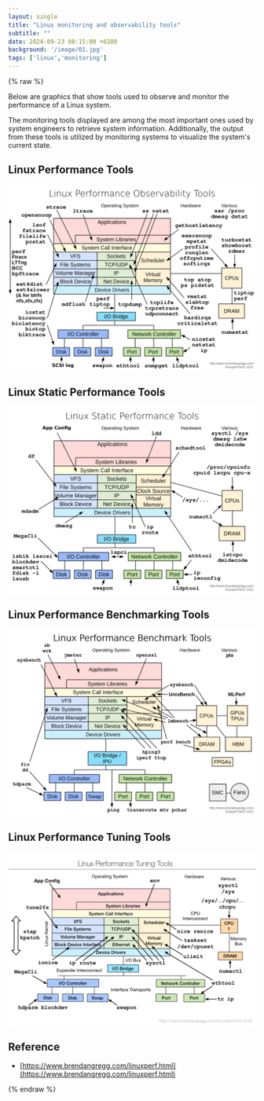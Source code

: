 ```yaml
---
layout: single
title: "Linux monitoring and observability tools"
subtitle: ""
date: 2024-09-23 08:15:00 +0100
background: '/image/01.jpg'
tags: ['linux','monitoring']
---
```


{% raw %}

Below are graphics that show tools used to observe and monitor the performance of a Linux system.

The monitoring tools displayed are among the most important ones used by system engineers to retrieve system information. Additionally, the output from these tools is utilized by monitoring systems to visualize the system's current state.

## Linux Performance Tools
![Image](images/../../images/linux-monitoring-tools/linux_observability_tools.png)

## Linux Static Performance Tools
![Image](images/../../images/linux-monitoring-tools/linux_static_tools.png)


## Linux Performance Benchmarking Tools
![Image](images/../../images/linux-monitoring-tools/linux_benchmarking_tools.png)


## Linux Performance Tuning Tools
![Image](images/../../images/linux-monitoring-tools/linux_tuning_tools.png)



## Reference
- [https://www.brendangregg.com/linuxperf.html](https://www.brendangregg.com/linuxperf.html)

{% endraw %}